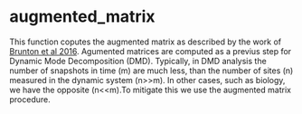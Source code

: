 # augmented_matrix

This function coputes the augmented matrix as described by the work of [Brunton et al 2016](https://www.sciencedirect.com/science/article/pii/S0165027015003829?casa_token=zdJlfAAerywAAAAA:zHCEP_x0fal_TqZqMeXj1EYkiq75bMw_8fCSoSkRh5uEAT29bkCdty3N0guQRSWXHtHETJfB3Uc).
Agumented matrices are computed as a previus step for Dynamic Mode Decomposition (DMD). Typically, in DMD analysis the number of snapshots in time (m) are much less, than the number of sites (n) measured in the dynamic system (n>>m). In other cases, such as biology, we have the opposite (n<<m).To mitigate this we use the augmented matrix procedure.

